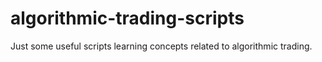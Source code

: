 # algorithmic-trading-scripts
Just some useful scripts learning concepts related to algorithmic trading.

